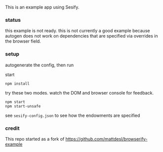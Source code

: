 This is an example app using Sesify.

### status
this example is not ready.
this is not currently a good example because autogen does not work on dependencies that are specified via overrides in the browser field.

### setup
autogenerate the config, then run

start
```
npm install
```

try these two modes. watch the DOM and browser console for feedback.
```
npm start
npm start-unsafe
```

see `sesify-config.json` to see how the endowments are specified 

### credit

This repo started as a fork of https://github.com/mattdesl/browserify-example